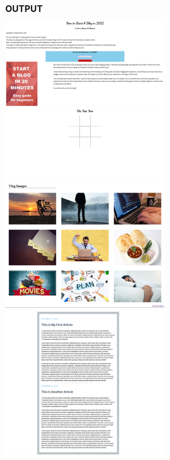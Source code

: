 # OUTPUT

<img src="img/14.png">
<br/>
<img src="img/15.png">
<br/>
<img src="img/16.png">
<br/>
<img src="img/17.png">
<br/>